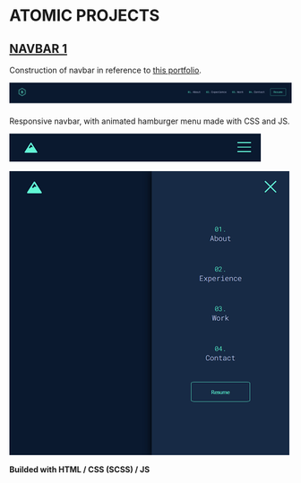 # ATOMIC PROJECTS

## [NAVBAR 1](https://turavinin.github.io/navbar--1/)

Construction of navbar in reference to [this portfolio](https://brittanychiang.com/).

![Nav Preview](./images/navbar-example.png)

Responsive navbar, with animated hamburger menu made with CSS and JS.

![Nav1 Preview](./images/example-6.png)

![Nav2 Preview](./images/example-5.png)

**Builded with HTML / CSS (SCSS) / JS**
